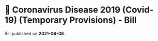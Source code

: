 # 📄  Coronavirus Disease 2019 (Covid-19) (Temporary Provisions) - Bill

Bill published on **2021-06-08**.
